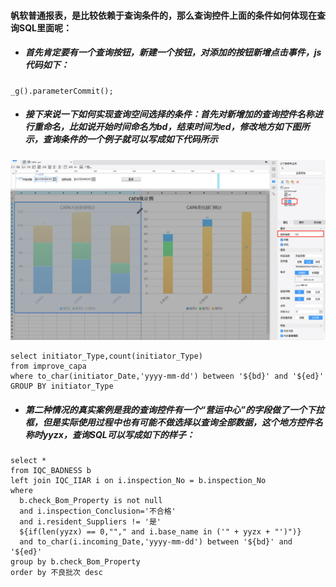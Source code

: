 #### 帆软普通报表，是比较依赖于查询条件的，那么查询控件上面的条件如何体现在查询SQL里面呢： 
* ##### 首先肯定要有一个查询按钮，新建一个按钮，对添加的按钮新增点击事件，js代码如下：
```
_g().parameterCommit();
```
* ##### 接下来说一下如何实现查询空间选择的条件：首先对新增加的查询控件名称进行重命名，比如说开始时间命名为bd，结束时间为ed，修改地方如下图所示，查询条件的一个例子就可以写成如下代码所示  
![](https://github.com/Beancc/Main/blob/master/img/%E5%B8%86%E8%BD%AF/%E6%8E%A7%E4%BB%B6%E6%9F%A5%E8%AF%A21.png)
```
select initiator_Type,count(initiator_Type) 
from improve_capa
where to_char(initiator_Date,'yyyy-mm-dd') between '${bd}' and '${ed}'
GROUP BY initiator_Type
```
* ##### 第二种情况的真实案例是我的查询控件有一个“营运中心”的字段做了一个下拉框，但是实际使用过程中也有可能不做选择以查询全部数据，这个地方控件名称时yyzx，查询SQL可以写成如下的样子：  
```
select * 
from IQC_BADNESS b
left join IQC_IIAR i on i.inspection_No = b.inspection_No 
where  
  b.check_Bom_Property is not null 
  and i.inspection_Conclusion='不合格'
  and i.resident_Suppliers != '是'
  ${if(len(yyzx) == 0,""," and i.base_name in ('" + yyzx + "')")}  
  and to_char(i.incoming_Date,'yyyy-mm-dd') between '${bd}' and '${ed}'
group by b.check_Bom_Property
order by 不良批次 desc
```
